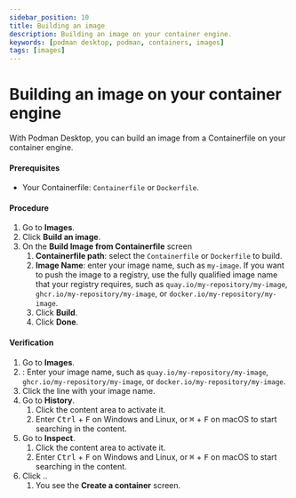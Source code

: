 ```yaml
---
sidebar_position: 10
title: Building an image
description: Building an image on your container engine.
keywords: [podman desktop, podman, containers, images]
tags: [images]
---
```


# Building an image on your container engine

With Podman Desktop, you can build an image from a Containerfile on your container engine.

#### Prerequisites

- Your Containerfile: `Containerfile` or `Dockerfile`.

#### Procedure

1. Go to **<icon icon="fa-solid fa-cloud" size="lg" /> Images**.
1. Click **<icon icon="fa-solid fa-cube" size="lg" /> Build an image**.
1. On the **Build Image from Containerfile** screen
   1. **Containerfile path**: select the `Containerfile` or `Dockerfile` to build.
   1. **Image Name**: enter your image name, such as `my-image`. If you want to push the image to a registry, use the fully qualified image name that your registry requires, such as `quay.io/my-repository/my-image`, `ghcr.io/my-repository/my-image`, or `docker.io/my-repository/my-image`.
   1. Click **<icon icon="fa-solid fa-cubes" size="lg" /> Build**.
   1. Click **Done**.

#### Verification

1. Go to **<icon icon="fa-solid fa-cloud" size="lg" /> Images**.
1. **<icon icon="fa-solid fa-search" size="lg" />**: Enter your image name, such as `quay.io/my-repository/my-image`, `ghcr.io/my-repository/my-image`, or `docker.io/my-repository/my-image`.
1. Click the line with your image name.
1. Go to **History**.
   1. Click the content area to activate it.
   1. Enter <kbd>Ctrl</kbd> + <kbd>F</kbd> on Windows and Linux, or <kbd>⌘</kbd> + <kbd>F</kbd> on macOS to start searching in the content.
1. Go to **Inspect**.
   1. Click the content area to activate it.
   1. Enter <kbd>Ctrl</kbd> + <kbd>F</kbd> on Windows and Linux, or <kbd>⌘</kbd> + <kbd>F</kbd> on macOS to start searching in the content.
1. Click **<icon icon="fa-solid fa-play" size="lg" />**..
   1. You see the **Create a container** screen.
